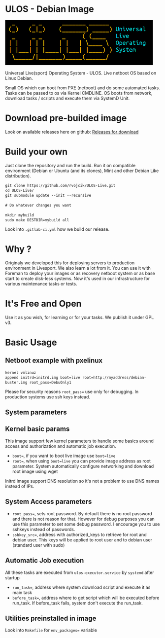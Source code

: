 # ULOS - Debian Image

![logo](doc/ulos-logo.png)

Universal Live(sport) Operating System - ULOS. Live netboot OS based on Linux Debian.

Small OS which can boot from PXE (netboot) and do some automated tasks. Tasks can be passed to os via Kernel CMDLINE.
OS boots from network, download tasks / scripts and execute them via SystemD Unit.

# Download pre-builded image
Look on available releases here on github: [Releases for download](https://github.com/rvojcik/ULOS-Live/releases)

# Build your own
Just clone the repository and run the build. Run it on compatible environment (Debian or Ubuntu (and its clones), Mint and other Debian Like distribution).

```
git clone https://github.com/rvojcik/ULOS-Live.git
cd ULOS-Live/
git submodule update --init --recursive

# Do whatever changes you want

mkdir mybuild
sudo make DESTDIR=mybuild all
```
Look into `.gitlab-ci.yml` how we build our release.

# Why ?
Originaly we developed this for deploying servers to production environment in Livesport. We also learn a lot from it. 
You can use it with Foreman to deploy your images or as recovery netboot system or as base start to create disk-less systems. Now it's used in our infrastructure for various maintenance tasks or tests. 

# It's Free and Open
Use it as you wish, for learning or for your tasks. We publish it under GPL v3.

# Basic Usage

## Netboot example with pxelinux

```
kernel vmlinuz
append initrd=initrd.img boot=live root=http://myaddress/debian-buster.img root_pass=DebuOnly1 
```

Please for security reasons `root_pass=` use only for debugging. In production systems use ssh keys instead.

## System parameters


Kernel basic params
-------------------

This image support few kernel parameters to handle some basics around access and authorization
and automatic job execution.

* `boot=`, if you want to boot live image use `boot=live`
* `root=`, when using `boot=live` you can provide image address as root parameter. System automatically configure networking and download root image using wget

Initrd image support DNS resolution so it's not a problem to use DNS names instead of IPs.

System Access parameters
------------------------

* `root_pass=`, sets root password. By default there is no root password and there is not reason for that. However for debug purposes you can use this parameter to set some debug password. I encourage you to use sshkeys instead of passwords.
* `sshkey_src=`, address with authorized_keys to retrieve for root and debian user. This keys will be applied to root user and to debian user (standard user with sudo)

Automatic Job execution
-----------------------
All these tasks are executed from `ulos-executor.service` by `systemd` after startup

* `run_task=`, address where system download script and execute it as main task
* `before_task=`, address where to get script which will be executed before run_task. If before_task fails, system don't execute the run_task.

## Utilities preinstalled in image

Look into `Makefile` for `env_packages=` variable 


